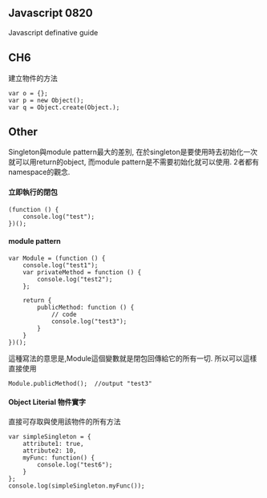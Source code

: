 Javascript 0820
----------

Javascript definative guide

## CH6
建立物件的方法


	var o = {};
	var p = new Object();
	var q = Object.create(Object.);

## Other
Singleton與module pattern最大的差別, 在於singleton是要使用時去初始化一次就可以用return的object, 而module pattern是不需要初始化就可以使用. 2者都有namespace的觀念.

#### 立即執行的閉包

    (function () {
        console.log("test");
    })();

#### module pattern

    var Module = (function () {
        console.log("test1");
        var privateMethod = function () {
            console.log("test2");
        };

        return {
            publicMethod: function () {
                // code
                console.log("test3");
            }
        }
    })();


這種寫法的意思是,Module這個變數就是閉包回傳給它的所有一切. 所以可以這樣直接使用

	Module.publicMethod();	//output "test3"

#### Object Literial 物件實字

直接可存取與使用該物件的所有方法

    var simpleSingleton = {
        attribute1: true,
        attribute2: 10,
        myFunc: function() {
            console.log("test6");
        }
    };
    console.log(simpleSingleton.myFunc());

